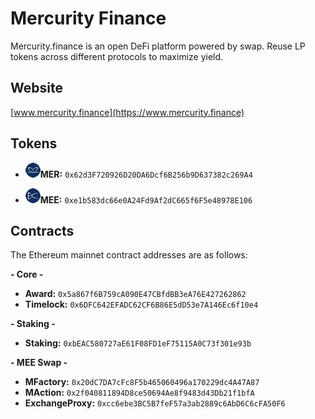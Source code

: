 # Mercurity Finance
Mercurity.finance is an open DeFi platform powered by swap. Reuse LP tokens across different protocols to maximize yield.



## Website

[www.mercurity.finance](https://www.mercurity.finance)



## Tokens

- ![MER](logo/MER_24.png)**MER:** `0x62d3F720926D20DA6Dcf6B256b9D637382c269A4`

- ![MEE](logo/MEE_24.png)**MEE:** `0xe1b583dc66e0A24Fd9Af2dC665f6F5e48978E106`



## Contracts

The Ethereum mainnet contract addresses are as follows:

**- Core -**

- **Award:** `0x5a867f6B759cA090E47CBfdBB3eA76E427262862`
- **Timelock:** `0x6DFC642EFADC62CF6B86E5dD53e7A146Ec6f10e4`



**- Staking -**

- **Staking:** `0xbEAC580727aE61F08FD1eF75115A0C73f301e93b`



**- MEE Swap -**

- **MFactory:** `0x20dC7DA7cFc8F5b465060496a170229dc4A47A87`
- **MAction:** `0x2f040811894D8ce50694Ae8f9483d43Db21f1bfA`
- **ExchangeProxy:** `0xcc6ebe3BC5B7feF57a3ab2889c6AbD6C6cFA50F6`

